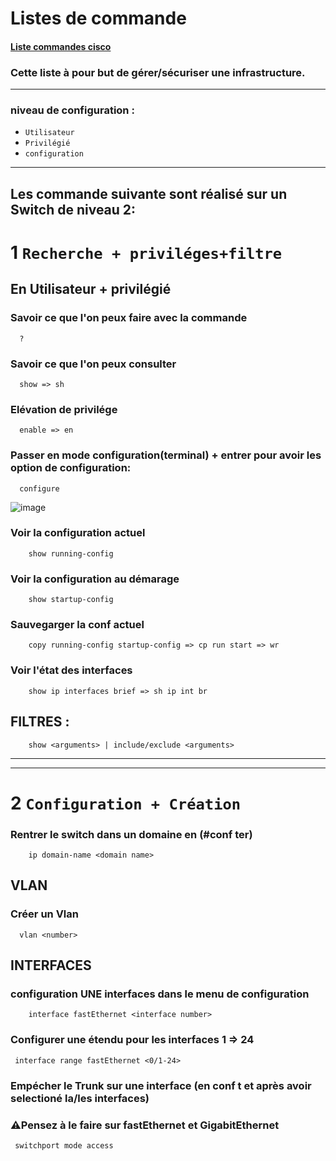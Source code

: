 # Listes de commande 

#### [Liste commandes cisco](https://fr.slideshare.net/slideshow/lexiquedecommandesciscopdfbarryfrench/267668238)

### Cette liste à pour but de gérer/sécuriser une infrastructure.

***
### niveau de configuration :
                  
* `Utilisateur`  
* `Privilégié`    
* `configuration` 
               
***

## Les commande suivante sont réalisé sur un Switch de niveau 2:

# 1 `Recherche + priviléges+filtre`


## En Utilisateur + privilégié

### Savoir ce que l'on peux faire avec la commande 
      ?
      
### Savoir ce que l'on peux consulter
      show => sh

### Elévation de privilége
      enable => en 

### Passer en mode configuration(terminal) + entrer pour avoir les option de configuration:
      configure 

![image](https://github.com/user-attachments/assets/315a820d-a652-4c49-a605-f8f88856df2b)

### Voir la configuration actuel

        show running-config

### Voir la configuration au démarage

        show startup-config

### Sauvegarger la conf actuel
        copy running-config startup-config => cp run start => wr


### Voir l'état des interfaces
        show ip interfaces brief => sh ip int br

## FILTRES : 
        show <arguments> | include/exclude <arguments>

***
***
# 2 `Configuration + Création`

### Rentrer le switch dans un domaine en (#conf ter)
        ip domain-name <domain name>

## VLAN  
### Créer un Vlan
      vlan <number>

## INTERFACES
### configuration UNE interfaces dans le menu de configuration
        interface fastEthernet <interface number>
### Configurer une étendu pour les interfaces 1 => 24
     interface range fastEthernet <0/1-24>   
### Empécher le Trunk sur une interface (en conf t et après avoir selectioné la/les interfaces)
### ⚠️Pensez à le faire sur fastEthernet et GigabitEthernet     
     switchport mode access     






























